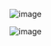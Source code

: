 
![image](https://github.com/user-attachments/assets/6c5fc985-da20-4dc8-8cfb-6e32733816a4)

![image](https://github.com/user-attachments/assets/9e56a465-ad43-42a9-8c06-d15ee9538ea5)
